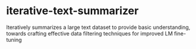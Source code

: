 # iterative-text-summarizer
Iteratively summarizes a large text dataset to provide basic understanding, towards crafting effective data filtering techniques for improved LM fine-tuning
